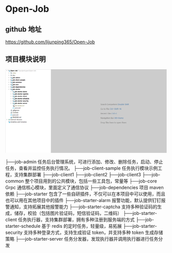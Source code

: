# Open-Job

## github 地址

https://github.com/lijunping365/Open-Job

## 项目模块说明

![](../../assets/img/open-job/projectHome.png)


├──job-admin 任务后台管理系统，可进行添加、修改、删除任务，启动、停止任务，查看并监控任务执行情况。
├──job-client-sample 任务执行模块示例工程，支持集群部署
    ├──job-client1
    ├──job-client2
    ├──job-client3
├──job-common 整个项目用到的公共模块，包括一些工具包，常量等
├──job-core Grpc 通信核心模块，里面定义了通信协议
├──job-dependencies 项目 maven 依赖
├──job-starter 包含了一些自研插件，不仅可以在本项目中可以使用，而且也可以用在其他项目中的插件
    ├──job-starter-alarm 报警功能，默认提供钉钉报警通知，支持拓展其他报警能力
    ├──job-starter-captcha 支持多种验证码的生成，储存，校验（包括图片验证码，短信验证码，二维码）
    ├──job-starter-client 任务执行器，支持集群部署，拥有多种注册到服务端的方式
    ├──job-starter-schedule 基于 redis 的定时任务，轻量级，易拓展
    ├──job-starter-security 支持多种登录方式，支持生成验证 token，并支持多种 token 生成存储策略
    ├──job-starter-server 任务分发器，发现执行器并调用执行器进行任务分发
